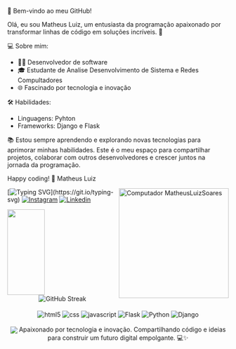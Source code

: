 
👋 Bem-vindo ao meu GitHub!

Olá, eu sou Matheus Luiz, um entusiasta da programação apaixonado por transformar linhas de código em soluções incríveis. 🚀

💻 Sobre mim:
- 👨‍💻 Desenvolvedor de software
- 🎓 Estudante de Analise Desenvolvimento de Sistema e Redes Compultadores
- 🌐 Fascinado por tecnologia e inovação

🛠️ Habilidades:
- Linguagens: Pyhton
- Frameworks: Django e Flask
  
📚 Estou sempre aprendendo e explorando novas tecnologias para aprimorar minhas habilidades. Este é o meu espaço para compartilhar projetos, colaborar com outros desenvolvedores e crescer juntos na jornada da programação.

Happy coding! 🚀
Matheus Luiz

<img src="https://raw.githubusercontent.com/MicaelliMedeiros/micaellimedeiros/master/image/computer-illustration.png" min-width="250px" max-width="250px" width="250px" align="right" alt="Computador MatheusLuizSoares ">

[![Typing SVG](https://readme-typing-svg.herokuapp.com/?color=76A6DD&size=35&center=true&vCenter=true&width=1000&lines=Olá,+Eu+sou+o+Matheus+Luiz+Soares+👋;Programador;)](https://git.io/typing-svg)
[![Instagram](https://img.shields.io/badge/Instagram-E4405F?style=for-the-badge&logo=instagram&logoColor=white)](https://instagram.com/mathheusluiz)
[![Linkedin](https://img.shields.io/badge/LinkedIn-0077B5?style=for-the-badge&logo=linkedin&logoColor=white)](https://www.linkedin.com/in/matheus-luiz-soares-7386b5269?utm_source=share&utm_campaign=share_via&utm_content=profile&utm_medium=android_app)


  <img width="41%" height="195px" src="https://github-readme-stats.vercel.app/api/top-langs/?username=MatheusLuizSoares&layout=compact&hide_border=true&title_color=FFFFFF&text_color=76A6DD&bg_color=0d1117" />
   <div align="center">
  <img src="https://github-readme-streak-stats.herokuapp.com?user=MatheusLuizSoares&theme=dark&locale=pt_BR&date_format=M%20j%5B%2C%20Y%5D&card_width=600" alt="GitHub Streak" />
 </a>



<div style="display: inline_block"><br/>
<img align="center" alt= "html5" src="https://img.shields.io/badge/HTML5-E34F26?style=for-the-badge&logo=html5&logoColor=white"/>
<img align="center" alt= "css" src="https://img.shields.io/badge/CSS3-157286?style=for-the-badge&logo=css3&logoColor=white"/>
<img align="center" alt= "javascript" src="https://img.shields.io/badge/JavaScript-F7DF1E?style=for-the-badge&logo=javascript&logoColor=black"/>
<img align="center" alt= "Flask" src="https://img.shields.io/badge/Flask-000000?style=for-the-badge&logo=flask&logoColor=white"/>
<img align="center" alt= "Python" src="https://img.shields.io/badge/Python-3776AB?style=for-the-badge&logo=python&logoColor=white"/>
<img align="center" alt= "Django" src="https://img.shields.io/badge/Django-092E20?style=for-the-badge&logo=django&logoColor=white"/>



</div><br/>
  <img align="center" src="https://github-readme-activity-graph.vercel.app/graph?username=MatheusLuizSoares&theme=tokyo-night&hide_border=true&show_icons=true&custom_title=Grafico%20de%20Contribuição" />
Apaixonado por tecnologia e inovação. Compartilhando código e ideias para construir um futuro digital empolgante. 💻✨
